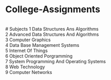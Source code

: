 # College-Assignments
<br>
# Subjects 
1 Data Structures Ans Algorithms 
<br>
2 Advanced Data Structures And Algorithms
<br>
3 Computer Graphics
<br>
4 Data Base Management Systems
<br>
5 Internet Of Things
<br>
6 Object Oriented Porgramming
<br>
7 System Programming And Operating Systems
<br>
8 Web Technology
<br>
9 Computer Networks
